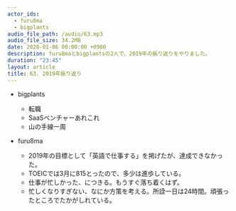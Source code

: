 ```yaml
---
actor_ids:
  - furu8ma
  - bigplants
audio_file_path: /audio/63.mp3
audio_file_size: 34.2MB
date: 2020-01-06 00:00:00 +0900
description: furu8maとbigplantsの2人で、2019年の振り返りをやりました。
duration: "23:45"
layout: article
title: 63. 2019年振り返り
---
```


- bigplants
  - 転職
  - SaaSベンチャーあれこれ
  - 山の手線一周

- furu8ma
  - 2019年の目標として「英語で仕事する」を掲げたが、達成できなかった。
  - TOEICでは3月に815とったので、多少は進歩している。
  - 仕事が忙しかった、につきる。もうすぐ落ち着くはず。
  - 忙しくなりすぎない、なにか方策を考える。所詮一日は24時間。頑張ったところでたかがしれている。